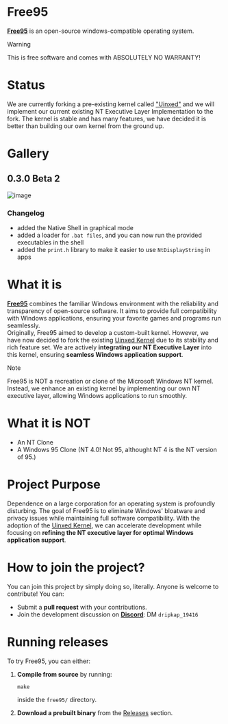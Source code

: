 # Free95
**[Free95](https://versoft-software.github.io/)** is an open-source windows-compatible operating system.  

>[!WARNING]
>This is free software and comes with ABSOLUTELY NO WARRANTY!

# Status
We are currently forking a pre-existing kernel called ["Uinxed"](https://github.com/ViudiraTech/Uinxed-Kernel) and we will implement our current existing NT Executive Layer Implementation to the fork. The kernel is stable and has many features, we have decided it is better than building our own kernel from the ground up.

# Gallery
## 0.3.0 Beta 2
![image](https://github.com/user-attachments/assets/ca2b0490-efe6-49fa-bc39-7673d6d63337)
### Changelog
- added the Native Shell in graphical mode
- added a loader for ```.bat files```, and you can now run the provided executables in the shell
- added the ```print.h``` library to make it easier to use ```NtDisplayString``` in apps


# What it is
**[Free95](https://versoft-software.github.io/)** combines the familiar Windows environment with the reliability and transparency of open-source software. It aims to provide full compatibility with Windows applications, ensuring your favorite games and programs run seamlessly.  
Originally, Free95 aimed to develop a custom-built kernel. However, we have now decided to fork the existing [Uinxed Kernel](https://github.com/ViudiraTech/Uinxed-Kernel) due to its stability and rich feature set. We are actively **integrating our NT Executive Layer** into this kernel, ensuring **seamless Windows application support**.

>[!NOTE]
> Free95 is NOT a recreation or clone of the Microsoft Windows NT kernel. Instead, we enhance an existing kernel by implementing our own NT executive layer, allowing Windows applications to run smoothly.

# What it is NOT
- An NT Clone
- A Windows 95 Clone (NT 4.0! Not 95, althought NT 4 is the NT version of 95.)

# Project Purpose
Dependence on a large corporation for an operating system is profoundly disturbing. The goal of Free95 is to eliminate Windows' bloatware and privacy issues while maintaining full software compatibility. With the adoption of the [Uinxed Kernel](https://github.com/ViudiraTech/Uinxed-Kernel), we can accelerate development while focusing on **refining the NT executive layer for optimal Windows application support**.

# How to join the project?
You can join this project by simply doing so, literally. Anyone is welcome to contribute! You can:  
 - Submit a **pull request** with your contributions.
 - Join the development discussion on **[Discord](https://discord.com/)**: DM ```dripkap_19416``` 

# Running releases
To try Free95, you can either:  
 1. **Compile from source** by running:

    ```
    make
    ```

    inside the ```free95/``` directory.

 2. **Download a prebuilt binary** from the [Releases](https://github.com/versoft-software/free95/releases) section.
